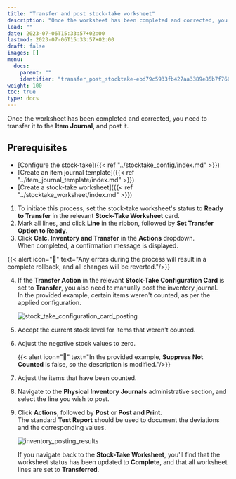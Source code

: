 ```yaml
---
title: "Transfer and post stock-take worksheet"
description: "Once the worksheet has been completed and corrected, you need to transfer it to the **Item Journal**, and post it."
lead: ""
date: 2023-07-06T15:33:57+02:00
lastmod: 2023-07-06T15:33:57+02:00
draft: false
images: []
menu:
  docs:
    parent: ""
    identifier: "transfer_post_stocktake-ebd79c5933fb427aa3389e85b7f7668c"
weight: 100
toc: true
type: docs
---
```


Once the worksheet has been completed and corrected, you need to transfer it to the **Item Journal**, and post it. 

## Prerequisites

- [Configure the stock-take]({{< ref "../stocktake_config/index.md" >}})
- [Create an item journal template]({{< ref "../item_journal_template/index.md" >}})
- [Create a stock-take worksheet]({{< ref "../stocktake_worksheet/index.md" >}})

1. To initiate this process, set the stock-take worksheet's status to **Ready to Transfer** in the relevant **Stock-Take Worksheet** card.
2. Mark all lines, and click **Line** in the ribbon, followed by **Set Transfer Option to Ready**.   
3. Click **Calc. Inventory and Transfer** in the **Actions** dropdown.      
   When completed, a confirmation message is displayed. 

{{< alert icon="📝" text="Any errors during the process will result in a complete rollback, and all changes will be reverted."/>}}

4. If the **Transfer Action** in the relevant **Stock-Take Configuration Card** is set to **Transfer**, you also need to manually post the inventory journal.   
   In the provided example, certain items weren't counted, as per the applied configuration.

    ![stock_take_configuration_card_posting](stock_take_configuration_card_posting.png)

5. Accept the current stock level for items that weren't counted. 
6. Adjust the negative stock values to zero. 
   
    {{< alert icon="📝" text="In the provided example, <b>Suppress Not Counted</b> is false, so the description is modified."/>}}

7. Adjust the items that have been counted. 
8. Navigate to the **Physical Inventory Journals** administrative section, and select the line you wish to post.
9. Click **Actions**, followed by **Post** or **Post and Print**.     
    The standard **Test Report** should be used to document the deviations and the corresponding values.      

    ![inventory_posting_results](inventory_posting_results.png)

    If you navigate back to the **Stock-Take Worksheet**, you'll find that the worksheet status has been updated to **Complete**, and that all worksheet lines are set to **Transferred**.